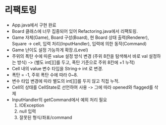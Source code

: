 # 리팩토링
- App.java에서 구현 완료
- Board 클래스에 너무 집중되어 있어 Refactoring.java에서 리팩토링.
- Game 자체(Game), Board 구성(Board), 현 Board 상태 출력(Renderer), Square -> cell, 입력 처리(InputHandler), 입력에 의한 동작(Command)
- Game 난이도 설정 가능하게 확장.(Level)
- 주위의 폭탄 수에 따른 value 설정 방식 변경
    (주위 8칸을 탐색해서 바로 val 설정하는 방식) -> 
    (별도 int[][]를 두고, 폭탄 기준으로 주위 8칸에 +1 누적)
- Cell 내의 value 변수 타입을 String-> int 로 변경.
- 폭탄 = -1, 주위 폭탄 수에 따라 0~8.
- 변수 타입 변경에 따라 별도의 int[][]를 두지 않고 직접 누적.
- Cell의 상태를 CellState로 선언하여 사용 -> 그에 따라 opened와 flagged를 삭제
- InputHandler의 getCommand에서 예외 처리 필요
    1. IOException
    2. null 입력
    3. 잘못된 형식/좌표/command